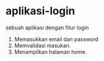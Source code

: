# aplikasi-login
sebuah aplikasi dengan fitur login

1. Memasukkan email dan password
2. Memvalidasi masukan.
3. Menampilkan halaman home.
